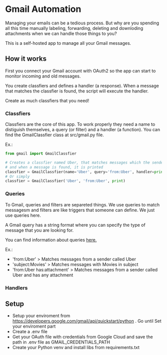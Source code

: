 # Gmail Automation

Managing your emails can be a tedious process. But why are you spending all this time manually labeling, forwarding, deleting and downloding attachments when we can handle those things to you?

This is a self-hosted app to manage all your Gmail messages.

## How it works

First you connect your Gmail account with OAuth2 so the app can start to monitor incoming and old messages.

You create classfiers and defines a handler (a response). When a message that matches the classfier is found, the script will execute the handler.

Create as much classfiers that you need!

### Classfiers

Classfiers are the core of this app. To work properly they need a name to distiguish themselves, a query (or filter) and a handler (a function). You can find the GmailClassfier class at src/gmail.py file.

Ex.:
```python
from gmail import GmailClassfier

# Creates a classfier named Uber, that matches messages which the sender name is 'Uber' 
# and when a message is found, it is printed
classfier = GmailClassfier(name='Uber', query='from:Uber', handler=print)
# Or simply
classfier = GmailClassfier('Uber', 'from:Uber', print)
```

### Queries

To Gmail, queries and filters are separeted things. We use queries to match messagesm and filters are like triggers that someone can define. We just use queries here.

A Gmail query has a string format where you can specify the type of message that you are looking for.  

You can find information about queries [here.](https://support.google.com/mail/answer/7190?hl=en&ref_topic=3394593&sjid=4813072626133924967-SA)

Ex.:
* 'from:Uber' > Matches messages from a sender called Uber
* 'subject:Movies' > Matches messages with Movies in subject
* 'from:Uber has:attachment' >  Matches messages from a sender called Uber and has any attachment

### Handlers

## Setup
* Setup your enviroment from https://developers.google.com/gmail/api/quickstart/python . Go until Set your enviroment part
* Create a .env file
* Get your OAuth file with credentials from Google Cloud and save the path in .env file as GMAIL_CREDENTIALS_PATH 
* Create your Python venv and install libs from requirements.txt